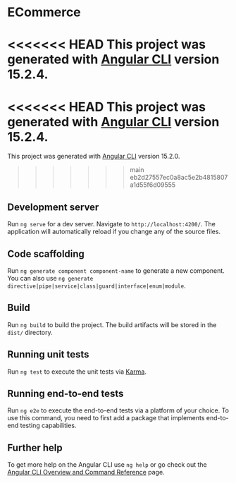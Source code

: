 # ECommerce

<<<<<<< HEAD
This project was generated with [Angular CLI](https://github.com/angular/angular-cli) version 15.2.4.
=======
<<<<<<< HEAD
This project was generated with [Angular CLI](https://github.com/angular/angular-cli) version 15.2.4.
=======
This project was generated with [Angular CLI](https://github.com/angular/angular-cli) version 15.2.0.
>>>>>>> main
>>>>>>> eb2d27557ec0a8ac5e2b4815807a1d55f6d09555

## Development server

Run `ng serve` for a dev server. Navigate to `http://localhost:4200/`. The application will automatically reload if you change any of the source files.

## Code scaffolding

Run `ng generate component component-name` to generate a new component. You can also use `ng generate directive|pipe|service|class|guard|interface|enum|module`.

## Build

Run `ng build` to build the project. The build artifacts will be stored in the `dist/` directory.

## Running unit tests

Run `ng test` to execute the unit tests via [Karma](https://karma-runner.github.io).

## Running end-to-end tests

Run `ng e2e` to execute the end-to-end tests via a platform of your choice. To use this command, you need to first add a package that implements end-to-end testing capabilities.

## Further help

To get more help on the Angular CLI use `ng help` or go check out the [Angular CLI Overview and Command Reference](https://angular.io/cli) page.
